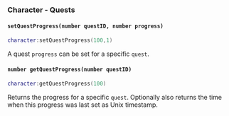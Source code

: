 ### Character - Quests
#### `setQuestProgress(number questID, number progress)`
```lua
character:setQuestProgress(100,1)
```
A quest `progress` can be set for a specific `quest`.

#### `number getQuestProgress(number questID)`
```lua
character:getQuestProgress(100)
```
Returns the progress for a specific `quest`. Optionally also returns the time when this
progress was last set as Unix timestamp.
